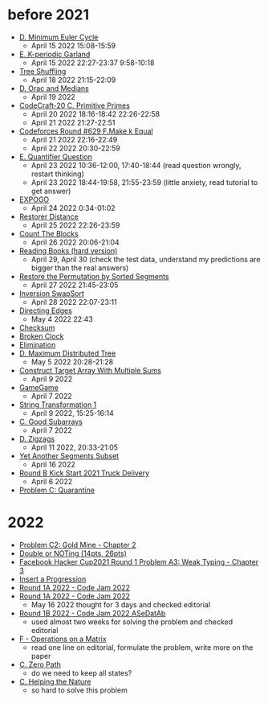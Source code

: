 # before 2021
- [D. Minimum Euler Cycle](https://codeforces.com/contest/1334/problem/D) 
  - April 15 2022 15:08-15:59
- [E. K-periodic Garland](https://codeforces.com/contest/1353/problem/E)
  - April 15 2022 22:27-23:37 9:58-10:18
- [Tree Shuffling](https://codeforces.com/contest/1363/problem/E)
  - April 18 2022 21:15-22:09 
- [D. Orac and Medians](https://codeforces.com/contest/1350/problem/D)
  - April 19 2022 
- [CodeCraft-20 C. Primitive Primes](https://codeforces.com/contest/1316/problem/C) 
  - April 20 2022 18:16-18:42 22:26-22:58 
  - April 21 2022 21:27-22:51 
- [Codeforces Round #629 F.Make k Equal](https://codeforces.com/contest/1328/problem/F)
  - April 21 2022 22:16-22:49 
  - April 22 2022 20:30-22:59
- [E. Quantifier Question](https://codeforces.com/contest/1345/problem/E)
  - April 23 2022 10:36-12:00, 17:40-18:44 (read question wrongly, restart thinking)
  - April 23 2022 18:44-19:58, 21:55-23:59 (little anxiety, read tutorial to get answer)
- [EXPOGO](https://codingcompetitions.withgoogle.com/codejam/round/000000000019fef2/00000000002d5b62)
  - April 24 2022 0:34-01:02
- [Restorer Distance](https://codeforces.com/contest/1355/problem/E)
  - April 25 2022 22:26-23:59
- [Count The Blocks](https://codeforces.com/contest/1327/problem/E)
  - April 26 2022 20:06-21:04
- [Reading Books (hard version)](https://codeforces.com/contest/1374/problem/E2)
  - April 29, April 30 (check the test data, understand my predictions are bigger than the real answers) 
- [Restore the Permutation by Sorted Segments](https://codeforces.com/contest/1343/problem/F)
  - April 27 2022 21:45-23:05
- [Inversion SwapSort](https://codeforces.com/contest/1375/problem/E)
  - April 28 2022 22:07-23:11
- [Directing Edges](https://codeforces.com/contest/1385/problem/E)
  - May 4 2022 22:43
- [Checksum](https://codingcompetitions.withgoogle.com/kickstart/round/0000000000436140/000000000068c2c3#problem)
- [Broken Clock](https://codingcompetitions.withgoogle.com/codejam/round/0000000000435baf/00000000007ae694)
- [Elimination](https://www.facebook.com/codingcompetitions/hacker-cup/2020/round-2/problems/B)
- [D. Maximum Distributed Tree](https://codeforces.com/contest/1401/problem/D)
  - May 5 2022 20:28-21:28
- [Construct Target Array With Multiple Sums](https://leetcode.com/explore/featured/card/may-leetcoding-challenge-2021/599/week-2-may-8th-may-14th/3737/)
  - April 9 2022
- [GameGame](https://codeforces.com/contest/1383/problem/B) 
  - April 7 2022
- [String Transformation 1](https://codeforces.com/contest/1383/problem/A)
  - April 9 2022, 15:25-16:14
- [C. Good Subarrays](https://codeforces.com/contest/1398/problem/C) 
  - April 7 2022
- [D. Zigzags](https://codeforces.com/contest/1400/problem/D)
  - April 11 2022, 20:33-21:05
- [Yet Another Segments Subset](https://codeforces.com/contest/1399/problem/F) 
  - April 16 2022
- [Round B Kick Start 2021 Truck Delivery](https://codingcompetitions.withgoogle.com/kickstart/round/0000000000435a5b/000000000077a885#problem) 
  - April 6 2022
- [Problem C: Quarantine](https://www.facebook.com/codingcompetitions/hacker-cup/2020/round-1/problems/C)
# 2022
- [Problem C2: Gold Mine - Chapter 2](https://www.facebook.com/codingcompetitions/hacker-cup/2021/qualification-round/problems/C2)
- [Double or NOTing (14pts, 26pts)](https://codingcompetitions.withgoogle.com/codejam/round/00000000004362d7/00000000007c1139)
- [Facebook Hacker Cup2021 Round 1 Problem A3: Weak Typing - Chapter 3](https://www.facebook.com/codingcompetitions/hacker-cup/2021/round-1/problems/A3)
- [Insert a Progression](https://codeforces.com/contest/1671/problem/D)
- [Round 1A 2022 - Code Jam 2022](https://codingcompetitions.withgoogle.com/codejam/round/0000000000877ba5/0000000000aa8fc1)
- [Round 1A 2022 - Code Jam 2022](https://codingcompetitions.withgoogle.com/codejam/round/0000000000877ba5/0000000000aa9280#problem)
  - May 16 2022 thought for 3 days and checked editorial
- [Round 1B 2022 - Code Jam 2022 ASeDatAb](https://codingcompetitions.withgoogle.com/codejam/round/000000000087711b/0000000000acd29b#analysis)
  - used almost two weeks for solving the problem and checked editorial
- [F - Operations on a Matrix](https://atcoder.jp/contests/abc253/tasks/abc253_f)
  - read one line on editorial, formulate the problem, write more on the paper
- [C. Zero Path](https://codeforces.com/contest/1695/problem/C)
  - do we need to keep all states?
- [C. Helping the Nature](https://codeforces.com/contest/1700/problem/C)
  - so hard to solve this problem